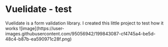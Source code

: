 <h1>Vuelidate - test</h1>
Vuelidate is a form validation library. I created this little project to test how it works
![image](https://user-images.githubusercontent.com/95056942/199843087-cf4745a4-be5d-48c4-b87b-ea590971c28f.png)
